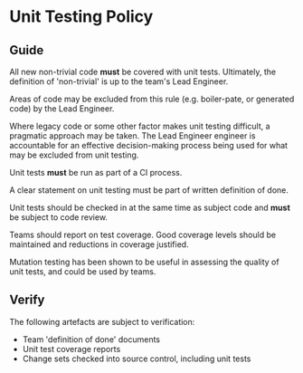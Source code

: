 # Unit Testing Policy

## Guide

All new non-trivial code **must** be covered with unit tests.  Ultimately, the definition of 'non-trivial' is up to the team's Lead Engineer.

Areas of code may be excluded from this rule (e.g. boiler-pate, or generated code) by the Lead Engineer.

Where legacy code or some other factor makes unit testing difficult, a pragmatic approach may be taken.  The Lead Engineer engineer is accountable for an effective decision-making process being used for what may be excluded from unit testing.

Unit tests **must** be run as part of a CI process.

A clear statement on unit testing must be part of written definition of done.

Unit tests should be checked in at the same time as subject code and **must** be subject to code review.

Teams should report on test coverage.  Good coverage levels should be maintained and reductions in coverage justified.

Mutation testing has been shown to be useful in assessing the quality of unit tests, and could be used by teams.

## Verify

The following artefacts are subject to verification:

- Team 'definition of done' documents
- Unit test coverage reports
- Change sets checked into source control, including unit tests
